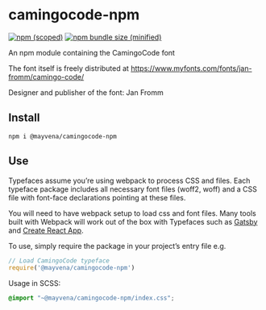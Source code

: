 # camingocode-npm

[![npm (scoped)](https://img.shields.io/npm/v/@mayvena/camingocode-npm.svg)](https://www.npmjs.com/package/@mayvena/camingocode-npm)
[![npm bundle size (minified)](https://img.shields.io/bundlephobia/min/@mayvena/camingocode-npm.svg)](https://www.npmjs.com/package/@mayvena/camingocode-npm)

An npm module containing the CamingoCode font

The font itself is freely distributed at https://www.myfonts.com/fonts/jan-fromm/camingo-code/

Designer and publisher of the font: Jan Fromm

## Install

```
npm i @mayvena/camingocode-npm
```

## Use

Typefaces assume you’re using webpack to process CSS and files. Each typeface
package includes all necessary font files (woff2, woff) and a CSS file with
font-face declarations pointing at these files.

You will need to have webpack setup to load css and font files. Many tools built
with Webpack will work out of the box with Typefaces such as [Gatsby](https://github.com/gatsbyjs/gatsby)
and [Create React App](https://github.com/facebookincubator/create-react-app).

To use, simply require the package in your project’s entry file e.g.

```javascript
// Load CamingoCode typeface
require('@mayvena/camingocode-npm')
```

Usage in SCSS:
```scss
@import "~@mayvena/camingocode-npm/index.css";
```
